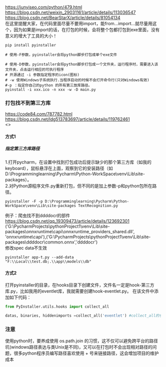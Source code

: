 <!--
 * @Author: guanjiajun www.guanjiajun@ewake.com
 * @Date: 2023-04-29 15:02:11
 * @LastEditors: guanjiajun www.guanjiajun@ewake.com
 * @LastEditTime: 2023-04-30 15:24:14
 * @FilePath: \studys\programming\server\python\exe文件打包.md
 * @Description: 这是默认设置,请设置`customMade`, 打开koroFileHeader查看配置 进行设置: https://github.com/OBKoro1/koro1FileHeader/wiki/%E9%85%8D%E7%BD%AE
-->
<https://junyiseo.com/python/479.html>\
<https://blog.csdn.net/weixin_29031161/article/details/113036547>\
<https://blog.csdn.net/BearStarX/article/details/81054134>\
在这里提醒大家，在代码里面尽量不要用import，能from…import…就尽量用这个，因为如果是import的话，在打包的时候，会将整个包都打包到exe里面，没有意义的增大了工具的大小！
```shell
pip install pyinstaller
```

```shell
# 使用-F参数，pyinstaller会将python脚步打包成单个exe文件

# 使用-D参数，pyinstaller会将python脚步打包成一个文件夹，运行程序时，需要进入该文件夹，点击运行相应的可执行程序
# 开源通过 -i 参数指定程序的icon(图标)
# -w 使用Windows子系统执行.当程序启动的时候不会打开命令行(只对Windows有效)
#-p ：指定你自己的python 的所有第三放库路径。
pyinstall -i xxx.ico -n xxx -w -D main.py

```
### 打包找不到第三方库
<https://code84.com/787782.html>\
<https://blog.csdn.net/ldg513783697/article/details/119762461>\
<>
#### 方式1
##### 指定第三方库路径
1.打开pycharm，在设置中找到打包成功后提示缺少的那个第三方库（如我的keyboard），鼠标悬浮在上面，观察到它的安装路径（如D:\Programminglearning\Pycharm\Python-WorkSpace\venv\Lib\site-packages）。\
2.对Python源程序文件.py重新打包，但不同的是加上参数-p和python包所在路径。
```shell
pyinstaller -F -p D:\Programminglearning\Pycharm\Python-WorkSpace\venv\Lib\site-packages TextRecognition.py
```
例子：爬虫找不到ddddocr的部件
<https://blog.csdn.net/qq_19309473/article/details/123692301>\
('G:\\PycharmProjects\\pythonProject1\\venv\\Lib\\site-packages\\onnxruntime\\capi\\onnxruntime_providers_shared.dll', 'onnxruntime\\capi'),('G:\PycharmProjects\pythonProject1\venv\Lib\site-packages\ddddocr\common.onnx','ddddocr')\
修改spec data不生效
```shell
pyinstaller app-t.py --add-data "F:\\Local\\test.db;.\\app\\models\\db"
```
#### 方式2
打开pyinstaller的目录，在hooks目录下创建文件，文件名一定是hook-第三方库.py，比如我用的eventlet库，我就需要创建hook-eventlet.py。
在该文件中添加如下代码：
```python
from PyInstaller.utils.hooks import collect_all

datas, binaries, hiddenimports =collect_all('eventlet') #collect_all的参数一定也是第三方库名，不要写错。

```
### 注意
使用python时，要养成使用 os.path.join 的习惯，这不仅可以避免跨平台的路径坑(windows路径表达与类Unix是不同)，又可以在打包时不会出现相对路径的问题，很多python程序员编写路径喜欢使用 + 号来链接路径，这会增加项目的维护成本